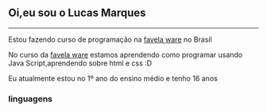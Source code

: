 ## Oi,eu sou o Lucas Marques
___

Estou fazendo curso de programação na [favela ware](https://favelaware.animahub.com.br/home) no Brasil

No curso da [favela ware](https://favelaware.animahub.com.br/home) estamos aprendendo como programar usando Java Script,aprendendo sobre html e css :D

Eu atualmente estou no 1º ano do ensino médio e tenho 16 anos

### linguagens
          
          
          
